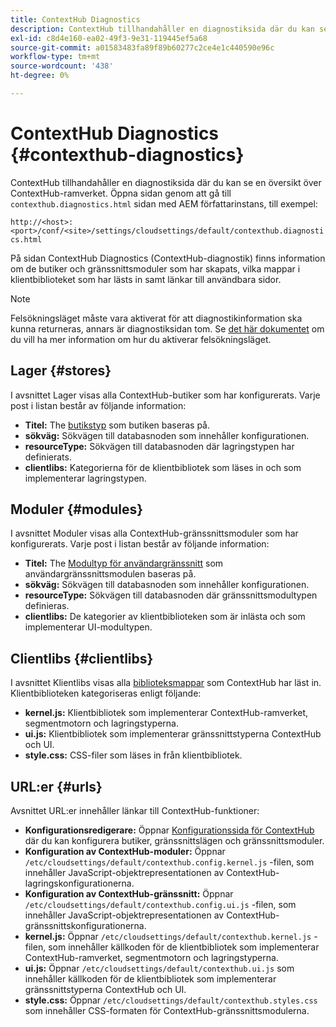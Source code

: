 ```yaml
---
title: ContextHub Diagnostics
description: ContextHub tillhandahåller en diagnostiksida där du kan se en översikt över ContextHub-ramverket
exl-id: c8d4e160-ea02-49f3-9e31-119445ef5a68
source-git-commit: a01583483fa89f89b60277c2ce4e1c440590e96c
workflow-type: tm+mt
source-wordcount: '438'
ht-degree: 0%

---
```


# ContextHub Diagnostics {#contexthub-diagnostics}

ContextHub tillhandahåller en diagnostiksida där du kan se en översikt över ContextHub-ramverket. Öppna sidan genom att gå till `contexthub.diagnostics.html` sidan med AEM författarinstans, till exempel:

`http://<host>:<port>/conf/<site>/settings/cloudsettings/default/contexthub.diagnostics.html`

På sidan ContextHub Diagnostics (ContextHub-diagnostik) finns information om de butiker och gränssnittsmoduler som har skapats, vilka mappar i klientbiblioteket som har lästs in samt länkar till användbara sidor.

>[!NOTE]
>
>Felsökningsläget måste vara aktiverat för att diagnostikinformation ska kunna returneras, annars är diagnostiksidan tom. Se [det här dokumentet](configuring-contexthub.md#debugging-contexthub) om du vill ha mer information om hur du aktiverar felsökningsläget.

## Lager {#stores}

I avsnittet Lager visas alla ContextHub-butiker som har konfigurerats. Varje post i listan består av följande information:

* **Titel:** The [butikstyp](sample-stores.md) som butiken baseras på.
* **sökväg:** Sökvägen till databasnoden som innehåller konfigurationen.
* **resourceType:** Sökvägen till databasnoden där lagringstypen har definierats.
* **clientlibs:** Kategorierna för de klientbibliotek som läses in och som implementerar lagringstypen.

## Moduler {#modules}

I avsnittet Moduler visas alla ContextHub-gränssnittsmoduler som har konfigurerats. Varje post i listan består av följande information:

* **Titel:** The [Modultyp för användargränssnitt](sample-modules.md) som användargränssnittsmodulen baseras på.
* **sökväg:** Sökvägen till databasnoden som innehåller konfigurationen.
* **resourceType:** Sökvägen till databasnoden där gränssnittsmodultypen definieras.
* **clientlibs:** De kategorier av klientbiblioteken som är inlästa och som implementerar UI-modultypen.

## Clientlibs {#clientlibs}

I avsnittet Klientlibs visas alla [biblioteksmappar](/help/implementing/developing/introduction/clientlibs.md) som ContextHub har läst in. Klientbiblioteken kategoriseras enligt följande:

* **kernel.js:** Klientbibliotek som implementerar ContextHub-ramverket, segmentmotorn och lagringstyperna.
* **ui.js:** Klientbibliotek som implementerar gränssnittstyperna ContextHub och UI.
* **style.css:** CSS-filer som läses in från klientbibliotek.

## URL:er {#urls}

Avsnittet URL:er innehåller länkar till ContextHub-funktioner:

* **Konfigurationsredigerare:** Öppnar [Konfigurationssida för ContextHub](configuring-contexthub.md) där du kan konfigurera butiker, gränssnittslägen och gränssnittsmoduler.
* **Konfiguration av ContextHub-moduler:** Öppnar `/etc/cloudsettings/default/contexthub.config.kernel.js` -filen, som innehåller JavaScript-objektrepresentationen av ContextHub-lagringskonfigurationerna.
* **Konfiguration av ContextHub-gränssnitt:** Öppnar `/etc/cloudsettings/default/contexthub.config.ui.js` -filen, som innehåller JavaScript-objektrepresentationen av ContextHub-gränssnittskonfigurationerna.
* **kernel.js:** Öppnar `/etc/cloudsettings/default/contexthub.kernel.js` -filen, som innehåller källkoden för de klientbibliotek som implementerar ContextHub-ramverket, segmentmotorn och lagringstyperna.
* **ui.js:** Öppnar `/etc/cloudsettings/default/contexthub.ui.js` som innehåller källkoden för de klientbibliotek som implementerar gränssnittstyperna ContextHub och UI.
* **style.css:** Öppnar `/etc/cloudsettings/default/contexthub.styles.css` som innehåller CSS-formaten för ContextHub-gränssnittsmodulerna.
